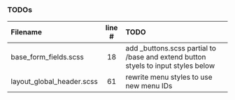 ### TODOs
| Filename | line # | TODO
|:------|:------:|:------
| base\_form_fields.scss | 18 | add _buttons.scss partial to /base and extend button styels to input styles below
| layout\_global_header.scss | 61 | rewrite menu styles to use new menu IDs